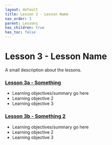 ```yaml
---
layout: default
title: Lesson 3 - Lesson Name
nav_order: 3
parent: Lessons
has_children: true
has_toc: false
---
```


<!-- 
Suppose you had multiple lessons, but one lesson is particularly long. 
If you want to split up a lesson into sub-lessons, use this parent lesson template. It looks and functions a lot like the lessonsPage page, however it's meant for one lesson.
-->

# Lesson 3 - Lesson Name 

A small description about the lessons.

### [Lesson 3a - Something](lesson3a)
- Learning objectives/summary go here
- Learning objective 2
- Learning objective 3

### [Lesson 3b - Something 2](lesson3b)
- Learning objectives/summary go here
- Learning objective 2
- Learning objective 3
